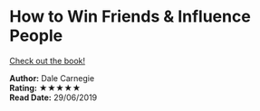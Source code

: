 # How to Win Friends & Influence People

[Check out the book!](https://www.goodreads.com/book/show/875983.How_to_Win_Friends_Influence_People)

**Author:** Dale Carnegie  
**Rating:** ★★★★★  
**Read Date:** 29/06/2019  
